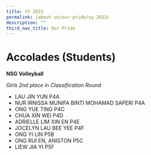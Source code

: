 ```yaml
---
title: SY 2023
permalink: /about-us/our-pride/sy-2023/
description: ""
third_nav_title: Our Pride
---
```

# Accolades (Students)
**NSG Volleyball**

*Girls 2nd place in Classification Round*

* LAU JIN YUN P4A
* NUR IRNISSA MUNIFA BINTI MOHAMAD SAPERI P4A
* ONG YUE TING P4C
* CHUA XIN WEI P4D
* ADRIELLE LIM XIN EN P4E
* JOCELYN LAU BEE YEE P4F
* ONG YI LIN P5B
* ONG RUI EN, ANISTON P5C
* LIEW JIA YI P5F